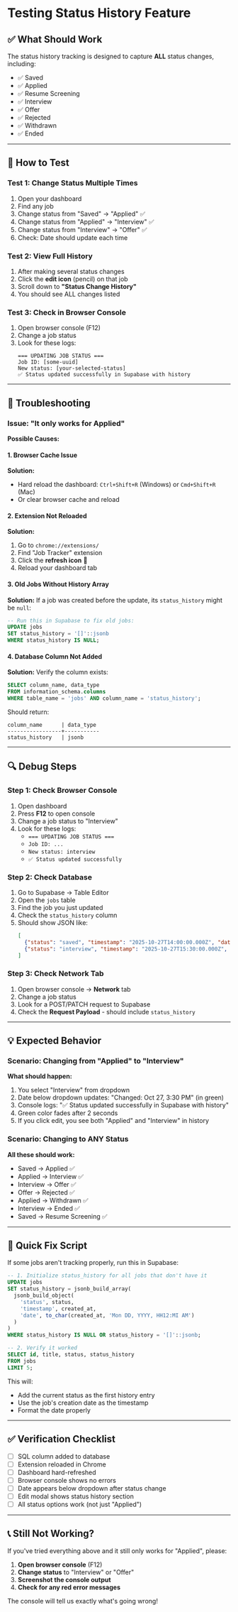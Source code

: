 # Testing Status History Feature

## ✅ What Should Work

The status history tracking is designed to capture **ALL** status changes, including:

- ✅ Saved
- ✅ Applied
- ✅ Resume Screening
- ✅ Interview
- ✅ Offer
- ✅ Rejected
- ✅ Withdrawn
- ✅ Ended

---

## 🧪 How to Test

### Test 1: Change Status Multiple Times
1. Open your dashboard
2. Find any job
3. Change status from "Saved" → "Applied" ✅
4. Change status from "Applied" → "Interview" ✅
5. Change status from "Interview" → "Offer" ✅
6. Check: Date should update each time

### Test 2: View Full History
1. After making several status changes
2. Click the **edit icon** (pencil) on that job
3. Scroll down to **"Status Change History"**
4. You should see ALL changes listed

### Test 3: Check in Browser Console
1. Open browser console (F12)
2. Change a job status
3. Look for these logs:
   ```
   === UPDATING JOB STATUS ===
   Job ID: [some-uuid]
   New status: [your-selected-status]
   ✅ Status updated successfully in Supabase with history
   ```

---

## 🐛 Troubleshooting

### Issue: "It only works for Applied"

**Possible Causes:**

#### 1. **Browser Cache Issue**
**Solution:**
- Hard reload the dashboard: `Ctrl+Shift+R` (Windows) or `Cmd+Shift+R` (Mac)
- Or clear browser cache and reload

#### 2. **Extension Not Reloaded**
**Solution:**
1. Go to `chrome://extensions/`
2. Find "Job Tracker" extension
3. Click the **refresh icon** 🔄
4. Reload your dashboard tab

#### 3. **Old Jobs Without History Array**
**Solution:**
If a job was created before the update, its `status_history` might be `null`:
```sql
-- Run this in Supabase to fix old jobs:
UPDATE jobs 
SET status_history = '[]'::jsonb 
WHERE status_history IS NULL;
```

#### 4. **Database Column Not Added**
**Solution:**
Verify the column exists:
```sql
SELECT column_name, data_type 
FROM information_schema.columns 
WHERE table_name = 'jobs' AND column_name = 'status_history';
```

Should return:
```
column_name      | data_type
-----------------+-----------
status_history   | jsonb
```

---

## 🔍 Debug Steps

### Step 1: Check Browser Console
1. Open dashboard
2. Press **F12** to open console
3. Change a job status to "Interview"
4. Look for these logs:
   - `=== UPDATING JOB STATUS ===`
   - `Job ID: ...`
   - `New status: interview`
   - `✅ Status updated successfully`

### Step 2: Check Database
1. Go to Supabase → Table Editor
2. Open the `jobs` table
3. Find the job you just updated
4. Check the `status_history` column
5. Should show JSON like:
   ```json
   [
     {"status": "saved", "timestamp": "2025-10-27T14:00:00.000Z", "date": "Oct 27, 2025, 2:00 PM"},
     {"status": "interview", "timestamp": "2025-10-27T15:30:00.000Z", "date": "Oct 27, 2025, 3:30 PM"}
   ]
   ```

### Step 3: Check Network Tab
1. Open browser console → **Network** tab
2. Change a job status
3. Look for a POST/PATCH request to Supabase
4. Check the **Request Payload** - should include `status_history`

---

## 💡 Expected Behavior

### Scenario: Changing from "Applied" to "Interview"

**What should happen:**
1. You select "Interview" from dropdown
2. Date below dropdown updates: "Changed: Oct 27, 3:30 PM" (in green)
3. Console logs: "✅ Status updated successfully in Supabase with history"
4. Green color fades after 2 seconds
5. If you click edit, you see both "Applied" and "Interview" in history

### Scenario: Changing to ANY Status

**All these should work:**
- Saved → Applied ✅
- Applied → Interview ✅
- Interview → Offer ✅
- Offer → Rejected ✅
- Applied → Withdrawn ✅
- Interview → Ended ✅
- Saved → Resume Screening ✅

---

## 🎯 Quick Fix Script

If some jobs aren't tracking properly, run this in Supabase:

```sql
-- 1. Initialize status_history for all jobs that don't have it
UPDATE jobs 
SET status_history = jsonb_build_array(
  jsonb_build_object(
    'status', status,
    'timestamp', created_at,
    'date', to_char(created_at, 'Mon DD, YYYY, HH12:MI AM')
  )
)
WHERE status_history IS NULL OR status_history = '[]'::jsonb;

-- 2. Verify it worked
SELECT id, title, status, status_history 
FROM jobs 
LIMIT 5;
```

This will:
- Add the current status as the first history entry
- Use the job's creation date as the timestamp
- Format the date properly

---

## ✅ Verification Checklist

- [ ] SQL column added to database
- [ ] Extension reloaded in Chrome
- [ ] Dashboard hard-refreshed
- [ ] Browser console shows no errors
- [ ] Date appears below dropdown after status change
- [ ] Edit modal shows status history section
- [ ] All status options work (not just "Applied")

---

## 📞 Still Not Working?

If you've tried everything above and it still only works for "Applied", please:

1. **Open browser console** (F12)
2. **Change status** to "Interview" or "Offer"
3. **Screenshot the console output**
4. **Check for any red error messages**

The console will tell us exactly what's going wrong!


